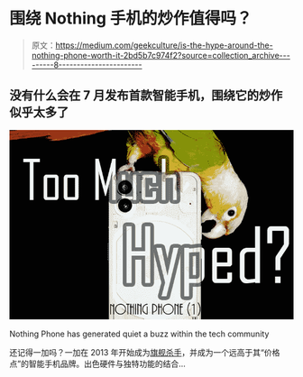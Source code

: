 # 围绕 Nothing 手机的炒作值得吗？

> 原文：<https://medium.com/geekculture/is-the-hype-around-the-nothing-phone-worth-it-2bd5b7c974f2?source=collection_archive---------8----------------------->

## 没有什么会在 7 月发布首款智能手机，围绕它的炒作似乎太多了

![](img/380ccf45cf6c912aadfb426bd668f4bc.png)

Nothing Phone has generated quiet a buzz within the tech community

还记得一加吗？一加在 2013 年开始成为[旗舰杀手](https://en.wikipedia.org/wiki/OnePlus)，并成为一个远高于其“价格点”的智能手机品牌。出色硬件与独特功能的结合…